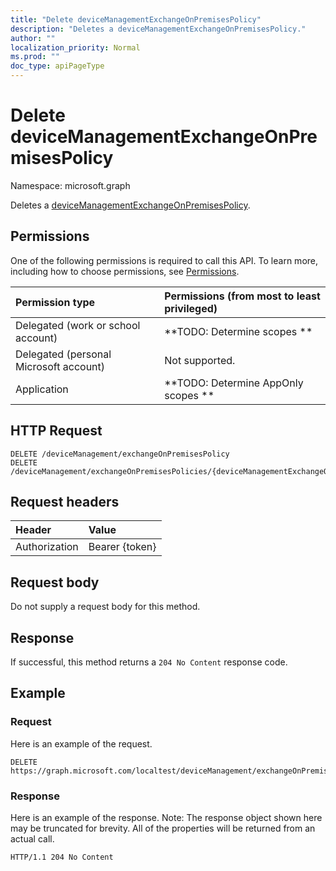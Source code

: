 ```yaml
---
title: "Delete deviceManagementExchangeOnPremisesPolicy"
description: "Deletes a deviceManagementExchangeOnPremisesPolicy."
author: ""
localization_priority: Normal
ms.prod: ""
doc_type: apiPageType
---
```


# Delete deviceManagementExchangeOnPremisesPolicy

Namespace: microsoft.graph

Deletes a [deviceManagementExchangeOnPremisesPolicy](../resources/devicemanagementexchangeonpremisespolicy.md).

## Permissions
One of the following permissions is required to call this API. To learn more, including how to choose permissions, see [Permissions](/concepts/permissions-reference.md).

|Permission type|Permissions (from most to least privileged)|
|:---|:---|
|Delegated (work or school account)|**TODO: Determine scopes **|
|Delegated (personal Microsoft account)|Not supported.|
|Application|**TODO: Determine AppOnly scopes **|

## HTTP Request
<!-- {
  "blockType": "ignored"
}
-->
``` http
DELETE /deviceManagement/exchangeOnPremisesPolicy
DELETE /deviceManagement/exchangeOnPremisesPolicies/{deviceManagementExchangeOnPremisesPolicyId}
```

## Request headers
|Header|Value|
|:---|:---|
|Authorization|Bearer {token}|

## Request body
Do not supply a request body for this method.

## Response
If successful, this method returns a `204 No Content` response code.

## Example

### Request
Here is an example of the request.
<!-- {
  "blockType": "request",
  "name": "delete_devicemanagementexchangeonpremisespolicy"
}
-->
``` http
DELETE https://graph.microsoft.com/localtest/deviceManagement/exchangeOnPremisesPolicy
```

### Response
Here is an example of the response. Note: The response object shown here may be truncated for brevity. All of the properties will be returned from an actual call.
<!-- {
  "blockType": "response",
  "truncated": true
}
-->
``` http
HTTP/1.1 204 No Content
```

